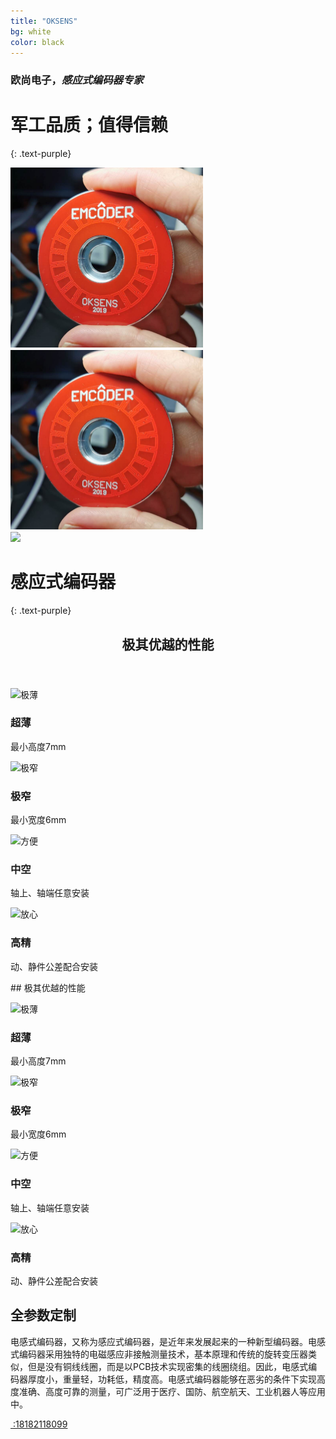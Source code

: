 ```yaml
---
title: "OKSENS"
bg: white
color: black
---
```


### 欧尚电子，*感应式编码器专家*

# 军工品质；值得信赖
{: .text-purple}


<div style="align: center">
<img src="img\emcoder1.png" style="zoom:50%;" />
</div>

<div style="align: center">
<img src="img/emcoder1.png"style="zoom:50%;"/>
</div>
<div style="align: center">
<img src="http://upload-images.jianshu.io/upload_images/2182065-91ff11ffeb37cff2.png?imageMogr2/auto-orient/strip%7CimageView2/2/w/1240"/>
</div>



# 感应式编码器
{: .text-purple}

<section id="services" class="homepageBanner">
    <div class="container">
        <header class="row">
            <h2 class="wow fadeInDown">极其优越的性能</h2>
        </header>
        <div class="row">
            <div class="col-sm-6">
                <div class="row">
                    <div class="col-xs-6 text-center padding wow fadeIn" data-wow-duration="1000ms" data-wow-delay="300ms">
                        <div class="single-service">
                            <div class="wow scaleIn" data-wow-duration="500ms" data-wow-delay="300ms">
                                <img src="images/home/homePageIconG1.png" alt="极薄">
                            </div>
                            <h3>超薄</h3>
                            <p>最小高度7mm</p>
                        </div>
                    </div>
                    <div class="col-xs-6 text-center padding wow fadeIn" data-wow-duration="1000ms" data-wow-delay="600ms">
                        <div class="single-service">
                            <div class="wow scaleIn" data-wow-duration="500ms" data-wow-delay="600ms">
                                <img src="images/home/homePageIconG2.png" alt="极窄">
                            </div>
                            <h3>极窄</h3>
                            <p>最小宽度6mm</p>
                        </div>
                    </div>
                </div>
            </div>
            <div class="col-sm-6">
                <div class="row">
                    <div class="col-xs-6 text-center padding wow fadeIn" data-wow-duration="1000ms" data-wow-delay="900ms">
                        <div class="single-service">
                            <div class="wow scaleIn" data-wow-duration="500ms" data-wow-delay="900ms">
                                <img src="images/home/homePageIconG3.png" alt="方便">
                            </div>
                            <h3>中空</h3>
                            <p>轴上、轴端任意安装</p>
                        </div>
                    </div>
                    <div class="col-xs-6 text-center padding wow fadeIn" data-wow-duration="1000ms" data-wow-delay="900ms">
                        <div class="single-service">
                            <div class="wow scaleIn" data-wow-duration="500ms" data-wow-delay="900ms">
                                <img src="images/home/homePageIconG4.png" alt="放心">
                            </div>
                            <h3>高精</h3>
                            <p>动、静件公差配合安装</p>
                        </div>
                    </div>
                </div>
            </div>
        </div>
    </div>
</section>
## 极其优越的性能

![极薄](https://kingkong.tech/images/home/homePageIconG1.png)

### 超薄

最小高度7mm

![极窄](https://kingkong.tech/images/home/homePageIconG2.png)

### 极窄

最小宽度6mm

![方便](https://kingkong.tech/images/home/homePageIconG3.png)

### 中空

轴上、轴端任意安装

![放心](https://kingkong.tech/images/home/homePageIconG4.png)

### 高精

动、静件公差配合安装

## 全参数定制

电感式编码器，又称为感应式编码器，是近年来发展起来的一种新型编码器。电感式编码器采用独特的电磁感应非接触测量技术，基本原理和传统的旋转变压器类似，但是没有铜线线圈，而是以PCB技术实现密集的线圈绕组。因此，电感式编码器厚度小，重量轻，功耗低，精度高。电感式编码器能够在恶劣的条件下实现高度准确、高度可靠的测量，可广泛用于医疗、国防、航空航天、工业机器人等应用中。

<span id="forkongithub">
  <a href="{{ site.source_link }}" class="bg-blue"><i class="fa fa-phone"></i>
 :18182118099
  </a>
</span>
